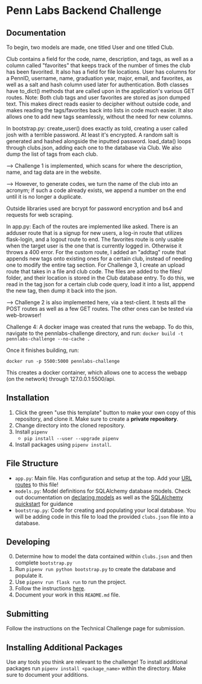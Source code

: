 # Penn Labs Backend Challenge

## Documentation

To begin, two models are made, one titled User and one titled Club. 

Club contains a field for the code, name, description, and tags, as well as a column called "favorites" that keeps track of the number of times the club has been favorited. It also has a field for file locations.
User has columns for a PennID, username, name, graduation year, major, email, and favorites, as well as a salt and hash column used later for authentication.
Both classes have to_dict() methods that are called upon in the application's various GET routes.
Note: Both club tags and user favorites are stored as json dumped text. This makes direct reads easier to decipher without outside code, and makes reading the tags/favorites back into lists in code much easier. 
It also allows one to add new tags seamlessly, without the need for new columns.

In bootstrap.py:
create_user() does exactly as told, creating a user called josh with a terrible password. At least it's encrypted. A random salt is generated and hashed alongside the inputted password.
load_data() loops through clubs.json, adding each one to the database via Club. We also dump the list of tags from each club.

 --> Challenge 1 is implemented, which scans for where the description, name, and tag data are in the website. 

 --> However, to generate codes, we turn the name of the club into an acronym; if such a code already exists, we append a number on the end until it is no longer a duplicate.

Outside libraries used are bcrypt for password encryption and bs4 and requests for web scraping.

In app.py:
Each of the routes are implemented like asked. 
There is an adduser route that is a signup for new users, a log-in route that utilizes flask-login, and a logout route to end.
The favorites route is only usable when the target user is the one that is currently logged in. Otherwise it throws a 400 error.
For the custom route, I added an "addtag" route that appends new tags onto existing ones for a certain club, instead of needing one to modify the entire tag section.
For Challenge 3, I create an upload route that takes in a file and club code. The files are added to the files/ folder, and their location is stored in the Club database entry.
To do this, we read in the tag json for a certain club code query, load it into a list, apppend the new tag, then dump it back into the json.

--> Challenge 2 is also implemented here, via a test-client. It tests all the POST routes as well as a few GET routes. The other ones can be tested via web-browser!

Challenge 4: 
A docker image was created that runs the webapp. To do this, navigate to the pennlabs-challenge directory, and run:
 `docker build -t pennlabs-challenge --no-cache . `

 Once it finishes building, run:

 `docker run -p 5500:5000 pennlabs-challenge`

This creates a docker container, which allows one to access the webapp (on the network) through 127.0.0.1:5500/api.

## Installation

1. Click the green "use this template" button to make your own copy of this repository, and clone it. Make sure to create a **private repository**.
2. Change directory into the cloned repository.
3. Install `pipenv`
   - `pip install --user --upgrade pipenv`
4. Install packages using `pipenv install`.

## File Structure

- `app.py`: Main file. Has configuration and setup at the top. Add your [URL routes](https://flask.palletsprojects.com/en/1.1.x/quickstart/#routing) to this file!
- `models.py`: Model definitions for SQLAlchemy database models. Check out documentation on [declaring models](https://flask-sqlalchemy.palletsprojects.com/en/2.x/models/) as well as the [SQLAlchemy quickstart](https://flask-sqlalchemy.palletsprojects.com/en/2.x/quickstart/#quickstart) for guidance
- `bootstrap.py`: Code for creating and populating your local database. You will be adding code in this file to load the provided `clubs.json` file into a database.

## Developing

0. Determine how to model the data contained within `clubs.json` and then complete `bootstrap.py`
1. Run `pipenv run python bootstrap.py` to create the database and populate it.
2. Use `pipenv run flask run` to run the project.
3. Follow the instructions [here](https://www.notion.so/pennlabs/Backend-Challenge-Fall-20-31461f3d91ad4f46adb844b1e112b100).
4. Document your work in this `README.md` file.

## Submitting

Follow the instructions on the Technical Challenge page for submission.

## Installing Additional Packages

Use any tools you think are relevant to the challenge! To install additional packages
run `pipenv install <package_name>` within the directory. Make sure to document your additions.
